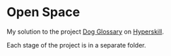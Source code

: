 # Open Space

My solution to the project [Dog Glossary](https://hyperskill.org/projects/323?track=65) on [Hyperskill](https://hyperskill.org).

Each stage of the project is in a separate folder.
